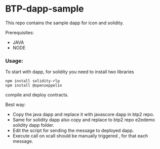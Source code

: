 # BTP-dapp-sample
This repo contains the sample dapp for icon and solidity.

Prerequisites:

- JAVA
- NODE

### Usage: 

To start with dapp, for solidity you need to install two libraries
    
    npm install solidity-rlp
    npm install @openzeppelin
    

compile and deploy contracts.

Best way:
- Copy the java dapp and replace it with javascore dapp in btp2 repo.
- Same for solidity dapp also copy and replace to btp2 repo e2edemo solidity dapp folder.
- Edit the script for sending the message to deployed dapp.
- Execute call on xcall should be manually triggered , for that each message.